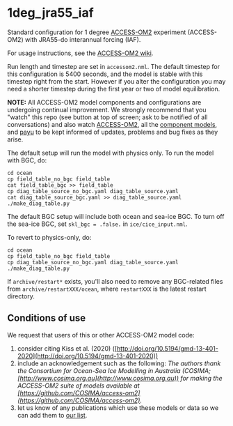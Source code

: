 # 1deg_jra55_iaf
Standard configuration for 1 degree [ACCESS-OM2](https://github.com/COSIMA/access-om2) experiment (ACCESS-OM2) with JRA55-do interannual forcing (IAF).

For usage instructions, see the [ACCESS-OM2 wiki](https://github.com/COSIMA/access-om2/wiki).

Run length and timestep are set in `accessom2.nml`. The default timestep for this configuration is 5400 seconds, and the model is stable with this timestep right from the start. However if you alter the configuration you may need a shorter timestep during the first year or two of model equilibration.

**NOTE:** All ACCESS-OM2 model components and configurations are undergoing continual improvement. We strongly recommend that you "watch" this repo (see button at top of screen; ask to be notified of all conversations) and also watch [ACCESS-OM2](https://github.com/COSIMA/access-om2), all the [component models](https://github.com/COSIMA/access-om2/tree/master/src), and [payu](https://github.com/payu-org/payu) to be kept informed of updates, problems and bug fixes as they arise.

The default setup will run the model with physics only. To run the model with BGC, do:
```
cd ocean
cp field_table_no_bgc field_table
cat field_table_bgc >> field_table
cp diag_table_source_no_bgc.yaml diag_table_source.yaml
cat diag_table_source_bgc.yaml >> diag_table_source.yaml
./make_diag_table.py
```

The default BGC setup will include both ocean and sea-ice BGC. To turn off the sea-ice BGC, set `skl_bgc = .false.` in `ice/cice_input.nml`.

To revert to physics-only, do:
```
cd ocean
cp field_table_no_bgc field_table
cp diag_table_source_no_bgc.yaml diag_table_source.yaml
./make_diag_table.py
```
If `archive/restart*` exists, you'll also need to remove any BGC-related files from `archive/restartXXX/ocean`, where `restartXXX` is the latest restart directory.

## Conditions of use

We request that users of this or other ACCESS-OM2 model code:
1. consider citing Kiss et al. (2020) ([http://doi.org/10.5194/gmd-13-401-2020](http://doi.org/10.5194/gmd-13-401-2020))
2. include an acknowledgement such as the following:
*The authors thank the Consortium for Ocean-Sea Ice Modelling in Australia (COSIMA; [http://www.cosima.org.au](http://www.cosima.org.au)) for making the ACCESS-OM2 suite of models available at [https://github.com/COSIMA/access-om2](https://github.com/COSIMA/access-om2).*
3. let us know of any publications which use these models or data so we can add them to [our list](https://scholar.google.com/citations?hl=en&user=inVqu_4AAAAJ).
